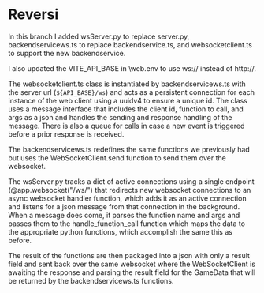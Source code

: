 # Reversi

In this branch I added wsServer.py to replace server.py, backendservicews.ts to replace backendservice.ts, 
and websocketclient.ts to support the new backendservice.

I also updated the VITE_API_BASE in \web\.env to use ws:// instead of http://.

The websocketclient.ts class is instantiated by backendservicews.ts with the server url (`${API_BASE}/ws`) 
and acts as a persistent connection for each instance of the web client using a uuidv4 to ensure a unique id. 
The class uses a message interface that includes the client id, function to call, and args as a json and 
handles the sending and response handling of the message. There is also a queue for calls in case a new event 
is triggered before a prior response is received.

The backendservicews.ts redefines the same functions we previously had but uses the WebSocketClient.send 
function to send them over the websocket.

The wsServer.py tracks a dict of active connections using a single endpoint (@app.websocket("/ws/") that 
redirects new websocket connections to an async websocket handler function, which adds it as an active 
connection and listens for a json message from that connection in the background. When a message does come, 
it parses the function name and args and passes them to the handle_function_call function which maps the data 
to the appropriate python functions, which accomplish the same this as before.

The result of the functions are then packaged into a json with only a result field and sent back over the
same websocket where the WebSocketClient is awaiting the response and parsing the result field for the 
GameData that will be returned by the backendservicews.ts functions.
